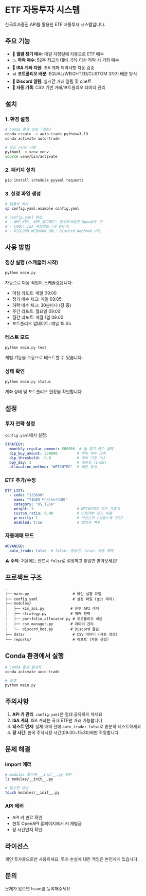 # ETF 자동투자 시스템

한국투자증권 API를 활용한 ETF 자동투자 시스템입니다.

## 주요 기능

- 📅 **월별 정기 매수**: 매달 지정일에 자동으로 ETF 매수
- 📉 **하락 매수**: 52주 최고가 대비 -5% 이상 하락 시 기회 매수
- 💼 **ISA 계좌 지원**: ISA 계좌 제약사항 자동 검증
- 📊 **포트폴리오 배분**: EQUAL/WEIGHTED/CUSTOM 3가지 배분 방식
- 🔔 **Discord 알림**: 실시간 거래 알림 및 리포트
- 📝 **자동 기록**: CSV 기반 거래/포트폴리오 데이터 관리

## 설치

### 1. 환경 설정

```bash
# Conda 환경 생성 (권장)
conda create -n auto-trade python=3.13
conda activate auto-trade

# 또는 venv 사용
python3 -m venv venv
source venv/bin/activate
```

### 2. 패키지 설치

```bash
pip install schedule pyyaml requests
```

### 3. 설정 파일 생성

```bash
# 템플릿 복사
cp config.yaml.example config.yaml

# config.yaml 편집
# - APP_KEY, APP_SECRET: 한국투자증권 OpenAPI 키
# - CANO: ISA 계좌번호 (앞 8자리)
# - DISCORD_WEBHOOK_URL: Discord Webhook URL
```

## 사용 방법

### 정상 실행 (스케줄러 시작)

```bash
python main.py
```

자동으로 다음 작업이 스케줄링됩니다:
- 아침 리포트: 매일 09:00
- 정기 매수 체크: 매일 09:05
- 하락 매수 체크: 30분마다 (장 중)
- 주간 리포트: 월요일 09:00
- 월간 리포트: 매월 1일 09:00
- 포트폴리오 업데이트: 매일 15:35

### 테스트 모드

```bash
python main.py test
```

개별 기능을 수동으로 테스트할 수 있습니다.

### 상태 확인

```bash
python main.py status
```

계좌 상태 및 포트폴리오 현황을 확인합니다.

## 설정

### 투자 전략 설정

`config.yaml`에서 설정:

```yaml
STRATEGY:
  monthly_regular_amount: 500000  # 월 정기 매수 금액
  dip_buy_amount: 250000         # 하락 매수 금액
  dip_threshold: -5.0            # 하락 기준 (%)
  buy_day: 1                     # 매수일 (1~28)
  allocation_method: "WEIGHTED"  # 배분 방식
```

### ETF 추가/수정

```yaml
ETF_LIST:
  - code: "133690"
    name: "TIGER 미국나스닥100"
    category: "US_TECH"
    weight: 3                    # WEIGHTED 모드 가중치
    custom_ratio: 0.40           # CUSTOM 모드 비율
    priority: 1                  # 우선순위 (낮을수록 우선)
    enabled: true                # 활성화 여부
```

### 자동매매 모드

```yaml
ADVANCED:
  auto_trade: false  # false: 알림만, true: 자동 매매
```

⚠️ **주의**: 처음에는 반드시 `false`로 설정하고 알림만 받아보세요!

## 프로젝트 구조

```
.
├── main.py                    # 메인 실행 파일
├── config.yaml                # 설정 파일 (git 제외)
├── modules/
│   ├── kis_api.py            # 한투 API 래퍼
│   ├── strategy.py           # 매매 전략
│   ├── portfolio_allocator.py # 포트폴리오 배분
│   ├── csv_manager.py        # 데이터 관리
│   └── discord_bot.py        # Discord 알림
├── data/                      # CSV 데이터 (자동 생성)
└── reports/                   # 리포트 (자동 생성)
```

## Conda 환경에서 실행

```bash
# Conda 환경 활성화
conda activate auto-trade

# 실행
python main.py
```

## 주의사항

1. **API 키 관리**: `config.yaml`은 절대 공유하지 마세요
2. **ISA 계좌**: ISA 계좌는 국내 ETF만 거래 가능합니다
3. **테스트 먼저**: 실제 매매 전에 `auto_trade: false`로 충분히 테스트하세요
4. **장 시간**: 한국 주식시장 시간(09:00~15:30)에만 작동합니다

## 문제 해결

### Import 에러

```bash
# modules 폴더에 __init__.py 확인
ls modules/__init__.py

# 없으면 생성
touch modules/__init__.py
```

### API 에러

- API 키 만료 확인
- 한투 OpenAPI 홈페이지에서 키 재발급
- 장 시간인지 확인

## 라이선스

개인 투자용으로만 사용하세요. 투자 손실에 대한 책임은 본인에게 있습니다.

## 문의

문제가 있으면 Issue를 등록해주세요.

